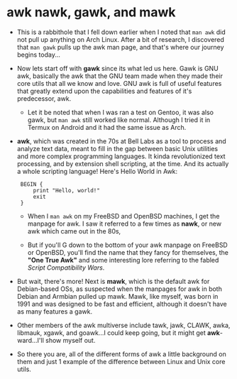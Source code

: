 awk nawk, gawk, and mawk
========================

* This is a rabbithole that I fell down earlier when I noted that `man awk` did not pull up anything on Arch Linux. After a bit of research, I discovered that `man gawk` pulls up the awk man page, and that's where our journey begins today...

* Now lets start off with **gawk** since its what led us here. Gawk is GNU awk, basically the awk that the GNU team made when they made their core utils that all we know and love. GNU awk is full of useful features that greatly extend upon the capabilities and features of it's predecessor, awk.

    * Let it be noted that when I was ran a test on Gentoo, it was also gawk, but `man awk` still worked like normal. Although I tried it in Termux on Android and it had the same issue as Arch.

* **awk**, which was created in the 70s at Bell Labs as a tool to process and analyze text data, meant to fill in the gap between basic Unix utilities and more complex programming languages. It kinda revolutionized text processing, and by extension shell scripting, at the time. And its actually a whole scripting language! Here's Hello World in Awk:

   ``` 
    BEGIN {
        print "Hello, world!"
        exit
    }
    ```


    * When I `man awk` on my FreeBSD and OpenBSD machines, I get the manpage for awk. I saw it referred to a few times as **nawk**, or new awk which came out in the 80s,

    * But if you'll G down to the bottom of your awk manpage on FreeBSD or OpenBSD, you'll find the name that they fancy for themselves, the **"One True Awk"** and some interesting lore referring to the fabled *Script Compatibility Wars*. 

* But wait, there's more! Next is **mawk**, which is the default awk for Debian-based OSs, as suspected when the manpages for awk in both Debian and Armbian pulled up mawk. Mawk, like myself, was born in 1991 and was designed to be fast and efficient, although it doesn't have as many features a gawk.  

* Other members of the awk multiverse include tawk, jawk, CLAWK, awka, libmauk, xgawk, and goawk...I could keep going, but it might get **awk**-ward...I'll show myself out.

* So there you are, all of the different forms of awk a little background on them and just 1 example of the difference between Linux and Unix core utils. 

